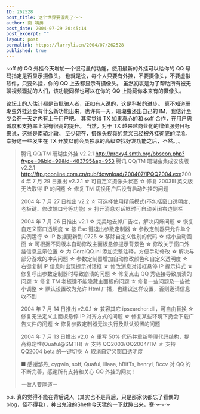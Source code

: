```yaml
---
ID: 262528
post_title: 这个世界要混乱了～～
author: 南 靖男
post_date: 2004-07-29 20:45:14
post_excerpt: ""
layout: post
permalink: https://larryli.cn/2004/07/262528
published: true
---
```

soff 的 QQ 外挂今天增加一个很弓虽的功能，使用最新的外挂可以给你的 QQ 号码指定是否显示摄像头。
也就是说，每个人只要有外挂，不要摄像头，不要虚拟软件，只要外挂，你的 QQ 上去都显示有摄像头。
虽然初衷是为了帮助所有被无聊视频骚扰的人们，该功能同样也可以在你的 QQ 上隐藏你本来有的摄像头。
<!--more-->

论坛上的人估计都是首批骗人者，正如有人说的，这是科技的进步。
真不知道珊瑚虫外挂还会有什么新功能出来，也许有一天，珊瑚虫还出自己的 IM，我估计至少会在一天之内有上千用户吧。
其实觉得 TX 如果真心的和 soff 合作，在用户忠诚度和支持率上将有很高的提升。
当然，对于 TX 越来越商业化的增值服务目标来说，这些是南辕北辙。
至少现在，摄像头视频的意义已经被外挂彻底的混淆。
幸好这一些发生在 TX 开放以前会员独享的高级查找好友功能之后，不然。。。
<blockquote> 腾讯 QQ/TM 珊瑚虫外挂 v2.2.1 <a href="http://proxy4.smth.org/bbscon.php?ftype=0&amp;bid=99&amp;id=483795&amp;ap=953">http://proxy4.smth.org/bbscon.php?ftype=0&amp;bid=99&amp;id=483795&amp;ap=953</a>
腾讯 QQ/TM 珊瑚虫集成安装版 v2.2.1  <a href="http://ftp.pconline.com.cn/pub/download/200407/IPQQ2004.exe">http://ftp.pconline.com.cn/pub/download/200407/IPQQ2004.exe</a>2004 年 7 月 29 日推出 v2.2.1
☆ 可自定义摄像头状态
☆ 修复 2003III 英文版无法取得 IP 的问题
☆ 修复 TM 切换用户后没有启动外挂的问题

2004 年 7 月 27 日推出 v2.2
☆ 可选择使用精简模式(不包括窗口透明度、老板键、修改端口号等功能)
☆ 打开消息对话框时可自动关闭右边侧栏

2004 年 7 月 26 日推出 v2.1
☆ 完美地去掉广告栏，解决闪烁问题
☆ 恢复自定义窗口透明度
☆ 按 Esc 键退出参数定制器
☆ 参数定制器只允许单个实例运行
☆ IP 数据更新到 0725
☆ 移除自定义性别的代码
☆ 缩小启动画面
☆ 可根据不同版本自动修改主面板悬停提示背景色
☆ 修改关于窗口外挂信息显示位置
☆ 为 CoralQQ.ini 添加完整注释，方便手动修改
☆ 解决与部分游戏的冲突问题
☆ 参数定制器增加自动修改颜色和自定义透明度
☆ 右键复制 IP 信息时出现提示对话框
☆ 修改消息对话框悬停 IP 提示样式
☆ 修复呼出参数定制器时导致崩溃的问题
☆ 修复点击 QQ 秀链接导致崩溃的问题
☆ 修复 TM 老板键不能隐藏主面板的问题
☆ 修复一些问题及一些微小调整
☆ 默认设置改为允许 Html 广播，也建议这样设置，否则邀请信息收不到

2004 年 7 月 14 日推出 v2.0.1
☆ 兼容其它 ipsearcher.dll，可自由替换
☆ 修复无法定义主面板悬停 IP 对齐方式的问题
☆ 修复某些环境下扔会下载广告文件的问题
☆ 修复参数定制器无法执行及默认设置的问题

2004 年 7 月 13 日推出 v2.0
☆ 重写 50% 代码并重新整理代码结构，提高稳定性(Quaful@SMTH)
☆ 支持 QQ2003/QQ2004/TM
☆ 支持 QQ2004 beta 的一键切换
☆ 取消自定义窗口透明度

■ 感谢邹丹, cygwin, soff, Quaful, lllaaa, hBifTs, henryl, Bccv 对 QQ 的不断完善，感谢所有支持和关心 QQ 外挂的网友！

－做人要厚道－</blockquote>
p.s. 真的觉得不能在背后说人（其实也不是背后，只是那家伙都忘了看偶的blog，怪不得我），神出鬼没的Sheth今天猛的一下就蹦出来，寒～～～